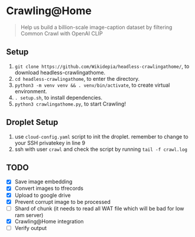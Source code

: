 # Crawling@Home

> Help us build a billion-scale image-caption dataset by filtering Common Crawl with OpenAI CLIP

## Setup

1. `git clone https://github.com/Wikidepia/headless-crawlingathome/`, to download headless-crawlingathome.
2. `cd headless-crawlingathome`, to enter the directory.
3. `python3 -m venv venv && . venv/bin/activate`, to create virtual environment.
4. `. setup.sh`, to install dependencies.
5. `python3 crawlingathome.py`, to start Crawling!

## Droplet Setup
1. use `cloud-config.yaml` script to init the droplet. remember to change to your SSH privatekey in line 9
2. ssh with user `crawl` and check the script by running `tail -f crawl.log`

## TODO
- [x] Save image embedding 
- [x] Convert images to tfrecords
- [x] Upload to google drive
- [x] Prevent corrupt image to be processed
- [ ] Shard of chunk (it needs to read all WAT file which will be bad for low ram server)
- [x] Crawling@Home integration
- [ ] Verify output
